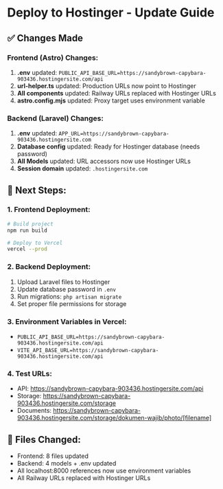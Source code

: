 # Deploy to Hostinger - Update Guide

## ✅ Changes Made

### Frontend (Astro) Changes:
1. **.env** updated: `PUBLIC_API_BASE_URL=https://sandybrown-capybara-903436.hostingersite.com/api`
2. **url-helper.ts** updated: Production URLs now point to Hostinger
3. **All components** updated: Railway URLs replaced with Hostinger URLs
4. **astro.config.mjs** updated: Proxy target uses environment variable

### Backend (Laravel) Changes:
1. **.env** updated: `APP_URL=https://sandybrown-capybara-903436.hostingersite.com`
2. **Database config** updated: Ready for Hostinger database (needs password)
3. **All Models** updated: URL accessors now use Hostinger URLs
4. **Session domain** updated: `.hostingersite.com`

## 🚀 Next Steps:

### 1. Frontend Deployment:
```bash
# Build project
npm run build

# Deploy to Vercel
vercel --prod
```

### 2. Backend Deployment:
1. Upload Laravel files to Hostinger
2. Update database password in `.env`
3. Run migrations: `php artisan migrate`
4. Set proper file permissions for storage

### 3. Environment Variables in Vercel:
- `PUBLIC_API_BASE_URL=https://sandybrown-capybara-903436.hostingersite.com/api`
- `VITE_API_BASE_URL=https://sandybrown-capybara-903436.hostingersite.com/api`

### 4. Test URLs:
- API: https://sandybrown-capybara-903436.hostingersite.com/api
- Storage: https://sandybrown-capybara-903436.hostingersite.com/storage
- Documents: https://sandybrown-capybara-903436.hostingersite.com/storage/dokumen-wajib/photo/[filename]

## 🔧 Files Changed:
- Frontend: 8 files updated
- Backend: 4 models + .env updated
- All localhost:8000 references now use environment variables
- All Railway URLs replaced with Hostinger URLs
